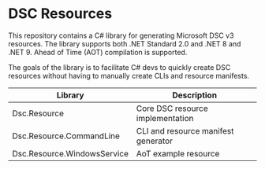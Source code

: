 # DSC Resources

This repository contains a C# library for generating Microsoft DSC v3 resources.
The library supports both .NET Standard 2.0 and .NET 8 and .NET 9. Ahead of Time
(AOT) compilation is supported.

The goals of the library is to facilitate C# devs to quickly create DSC
resources without having to manually create CLIs and resource manifests.

| Library | Description |
| --- | --- |
| Dsc.Resource | Core DSC resource implementation |
| Dsc.Resource.CommandLine | CLI and resource manifest generator |
| Dsc.Resource.WindowsService | AoT example resource |
